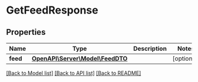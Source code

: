 # GetFeedResponse

## Properties
Name | Type | Description | Notes
------------ | ------------- | ------------- | -------------
**feed** | [**OpenAPI\Server\Model\FeedDTO**](FeedDTO.md) |  | [optional] 

[[Back to Model list]](../README.md#documentation-for-models) [[Back to API list]](../README.md#documentation-for-api-endpoints) [[Back to README]](../README.md)


